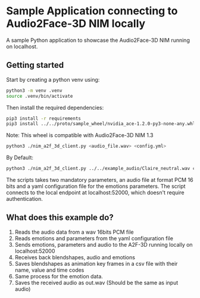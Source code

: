 # Sample Application connecting to Audio2Face-3D NIM locally

A sample Python application to showcase the Audio2Face-3D NIM running on localhost.

## Getting started

Start by creating a python venv using:

```bash
python3 -m venv .venv
source .venv/bin/activate
```

Then install the required dependencies:

```bash
pip3 install -r requirements
pip3 install ../../proto/sample_wheel/nvidia_ace-1.2.0-py3-none-any.whl
```

Note: This wheel is compatible with Audio2Face-3D NIM 1.3


```bash
python3 ./nim_a2f_3d_client.py <audio_file.wav> <config.yml>
```

By Default:

```bash
python3 ./nim_a2f_3d_client.py ../../example_audio/Claire_neutral.wav config/config_claire.yml
```

The scripts takes two mandatory parameters, an audio file at format PCM 16 bits and
 a yaml configuration file for the emotions parameters. The script connects to the local
 endpoint at localhost:52000, which doesn't require authentication.

## What does this example do?

1. Reads the audio data from a wav 16bits PCM file
2. Reads emotions and parameters from the yaml configuration file
3. Sends emotions, parameters and audio to the A2F-3D running locally on localhost:52000
4. Receives back blendshapes, audio and emotions
5. Saves blendshapes as animation key frames in a csv file with their name, value
and time codes
6. Same process for the emotion data.
7. Saves the received audio as out.wav (Should be the same as input audio)
